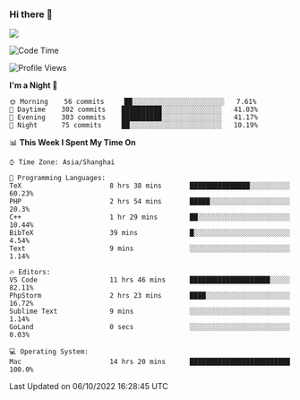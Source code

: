 ### Hi there 👋

<!--
**JJAYCHEN1e/jjaychen1e** is a ✨ _special_ ✨ repository because its `README.md` (this file) appears on your GitHub profile.

Here are some ideas to get you started:

- 🔭 I’m currently working on ...
- 🌱 I’m currently learning ...
- 👯 I’m looking to collaborate on ...
- 🤔 I’m looking for help with ...
- 💬 Ask me about ...
- 📫 How to reach me: ...
- 😄 Pronouns: ...
- ⚡ Fun fact: ...
-->

[![](https://github-readme-stats.vercel.app/api?username=jjaychen1e&show_icons=true)](https://github.com/jjaychen1e/github-readme-stats?count_private=true)

<!--START_SECTION:waka-->
![Code Time](http://img.shields.io/badge/Code%20Time-342%20hrs%2042%20mins-blue)

![Profile Views](http://img.shields.io/badge/Profile%20Views-0-blue)

**I'm a Night 🦉** 

```text
🌞 Morning    56 commits     ██░░░░░░░░░░░░░░░░░░░░░░░   7.61% 
🌆 Daytime    302 commits    ██████████░░░░░░░░░░░░░░░   41.03% 
🌃 Evening    303 commits    ██████████░░░░░░░░░░░░░░░   41.17% 
🌙 Night      75 commits     ██░░░░░░░░░░░░░░░░░░░░░░░   10.19%

```


📊 **This Week I Spent My Time On** 

```text
⌚︎ Time Zone: Asia/Shanghai

💬 Programming Languages: 
TeX                      8 hrs 38 mins       ███████████████░░░░░░░░░░   60.23% 
PHP                      2 hrs 54 mins       █████░░░░░░░░░░░░░░░░░░░░   20.3% 
C++                      1 hr 29 mins        ██░░░░░░░░░░░░░░░░░░░░░░░   10.44% 
BibTeX                   39 mins             █░░░░░░░░░░░░░░░░░░░░░░░░   4.54% 
Text                     9 mins              ░░░░░░░░░░░░░░░░░░░░░░░░░   1.14%

🔥 Editors: 
VS Code                  11 hrs 46 mins      ████████████████████░░░░░   82.11% 
PhpStorm                 2 hrs 23 mins       ████░░░░░░░░░░░░░░░░░░░░░   16.72% 
Sublime Text             9 mins              ░░░░░░░░░░░░░░░░░░░░░░░░░   1.14% 
GoLand                   0 secs              ░░░░░░░░░░░░░░░░░░░░░░░░░   0.03%

💻 Operating System: 
Mac                      14 hrs 20 mins      █████████████████████████   100.0%

```


 Last Updated on 06/10/2022 16:28:45 UTC
<!--END_SECTION:waka-->
